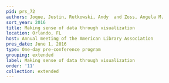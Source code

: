```yaml
---
pid: prs_72
authors: Joque, Justin, Rutkowski, Andy  and Zoss, Angela M.
sort_year: 2016
title: Making sense of data through visualization
location: Orlando, FL
host: Annual meeting of the American Library Association
pres_date: June 1, 2016
type: One-day pre-conference program
grouping: extended
label: Making sense of data through visualization
order: '11'
collection: extended
---
```

